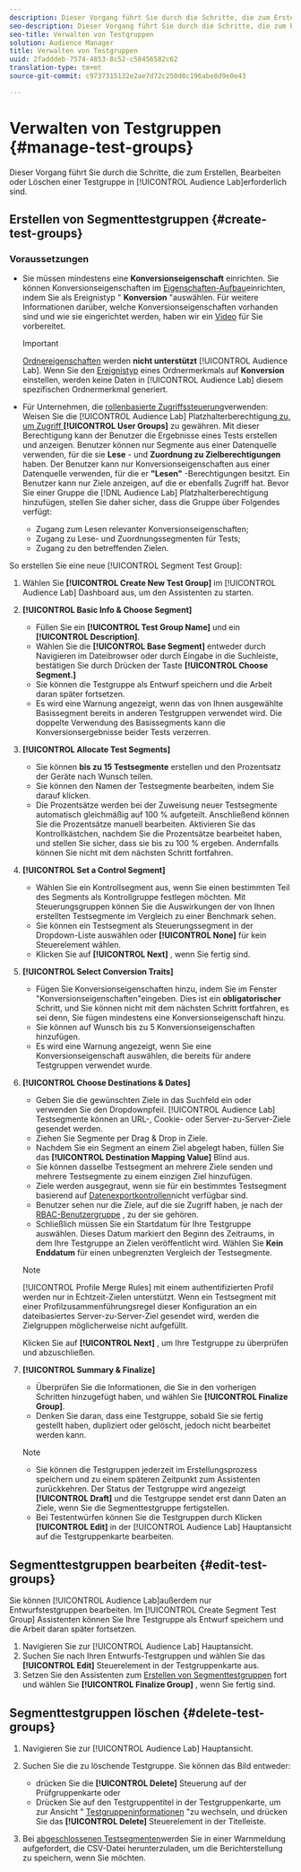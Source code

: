 ```yaml
---
description: Dieser Vorgang führt Sie durch die Schritte, die zum Erstellen, Bearbeiten oder Löschen einer Testgruppe in Audience Lab erforderlich sind
seo-description: Dieser Vorgang führt Sie durch die Schritte, die zum Erstellen, Bearbeiten oder Löschen einer Testgruppe in Audience Lab erforderlich sind
seo-title: Verwalten von Testgruppen
solution: Audience Manager
title: Verwalten von Testgruppen
uuid: 2fadddeb-7574-4853-8c52-c58456582c62
translation-type: tm+mt
source-git-commit: c9737315132e2ae7d72c250d8c196abe8d9e0e43

---
```



# Verwalten von Testgruppen {#manage-test-groups}

Dieser Vorgang führt Sie durch die Schritte, die zum Erstellen, Bearbeiten oder Löschen einer Testgruppe in [!UICONTROL Audience Lab]erforderlich sind.

## Erstellen von Segmenttestgruppen {#create-test-groups}

### Voraussetzungen

<!-- create-test-group.xml -->

* Sie müssen mindestens eine **Konversionseigenschaft** einrichten. Sie können Konversionseigenschaften im [Eigenschaften-Aufbau](../../features/traits/create-onboarded-rule-based-traits.md)einrichten, indem Sie als Ereignistyp " **Konversion** "auswählen. Für weitere Informationen darüber, welche Konversionseigenschaften vorhanden sind und wie sie eingerichtet werden, haben wir ein [Video](https://helpx.adobe.com/audience-manager/kt/using/creating-conversion-traits-feature-video-use.html) für Sie vorbereitet.

   >[!IMPORTANT]
   >
   >[Ordnereigenschaften](../../features/traits/about-folder-traits.md) werden **nicht unterstützt** [!UICONTROL Audience Lab]. Wenn Sie den [Ereignistyp](../../features/traits/create-onboarded-rule-based-traits.md) eines Ordnermerkmals auf **Konversion** einstellen, werden keine Daten in [!UICONTROL Audience Lab] diesem spezifischen Ordnermerkmal generiert.

* Für Unternehmen, die [rollenbasierte Zugriffssteuerung](../../features/administration/administration-overview.md)verwenden: Weisen Sie die [!UICONTROL Audience Lab] Platzhalterberechtigung[ zu, um Zugriff ](../../features/administration/administration-overview.md#wild-card-permissions)**[!UICONTROL User Groups]** zu gewähren. Mit dieser Berechtigung kann der Benutzer die Ergebnisse eines Tests erstellen und anzeigen. Benutzer können nur Segmente aus einer Datenquelle verwenden, für die sie **Lese** - und **Zuordnung zu Zielberechtigungen** haben. Der Benutzer kann nur Konversionseigenschaften aus einer Datenquelle verwenden, für die er **"Lesen"** -Berechtigungen besitzt. Ein Benutzer kann nur Ziele anzeigen, auf die er ebenfalls Zugriff hat. Bevor Sie einer Gruppe die [!DNL Audience Lab] Platzhalterberechtigung hinzufügen, stellen Sie daher sicher, dass die Gruppe über Folgendes verfügt:
   * Zugang zum Lesen relevanter Konversionseigenschaften;
   * Zugang zu Lese- und Zuordnungssegmenten für Tests;
   * Zugang zu den betreffenden Zielen.

So erstellen Sie eine neue [!UICONTROL Segment Test Group]:

1. Wählen Sie **[!UICONTROL Create New Test Group]** im [!UICONTROL Audience Lab] Dashboard aus, um den Assistenten zu starten.
1. **[!UICONTROL Basic Info & Choose Segment]**

   * Füllen Sie ein **[!UICONTROL Test Group Name]** und ein **[!UICONTROL Description]**.
   * Wählen Sie die **[!UICONTROL Base Segment]** entweder durch Navigieren im Dateibrowser oder durch Eingabe in die Suchleiste, bestätigen Sie durch Drücken der Taste **[!UICONTROL Choose Segment.]**
   * Sie können die Testgruppe als Entwurf speichern und die Arbeit daran später fortsetzen.
   * Es wird eine Warnung angezeigt, wenn das von Ihnen ausgewählte Basissegment bereits in anderen Testgruppen verwendet wird. Die doppelte Verwendung des Basissegments kann die Konversionsergebnisse beider Tests verzerren.

1. **[!UICONTROL Allocate Test Segments]**

   * Sie können **bis zu 15 Testsegmente** erstellen und den Prozentsatz der Geräte nach Wunsch teilen.
   * Sie können den Namen der Testsegmente bearbeiten, indem Sie darauf klicken.
   * Die Prozentsätze werden bei der Zuweisung neuer Testsegmente automatisch gleichmäßig auf 100 % aufgeteilt. Anschließend können Sie die Prozentsätze manuell bearbeiten. Aktivieren Sie das Kontrollkästchen, nachdem Sie die Prozentsätze bearbeitet haben, und stellen Sie sicher, dass sie bis zu 100 % ergeben. Andernfalls können Sie nicht mit dem nächsten Schritt fortfahren.

1. **[!UICONTROL Set a Control Segment]**

   * Wählen Sie ein Kontrollsegment aus, wenn Sie einen bestimmten Teil des Segments als Kontrollgruppe festlegen möchten. Mit Steuerungsgruppen können Sie die Auswirkungen der von Ihnen erstellten Testsegmente im Vergleich zu einer Benchmark sehen.
   * Sie können ein Testsegment als Steuerungssegment in der Dropdown-Liste auswählen oder **[!UICONTROL None]** für kein Steuerelement wählen.
   * Klicken Sie auf **[!UICONTROL Next]** , wenn Sie fertig sind.

1. **[!UICONTROL Select Conversion Traits]**

   * Fügen Sie Konversionseigenschaften hinzu, indem Sie im Fenster "Konversionseigenschaften"eingeben. Dies ist ein **obligatorischer** Schritt, und Sie können nicht mit dem nächsten Schritt fortfahren, es sei denn, Sie fügen mindestens eine Konversionseigenschaft hinzu.
   * Sie können auf Wunsch bis zu 5 Konversionseigenschaften hinzufügen.
   * Es wird eine Warnung angezeigt, wenn Sie eine Konversionseigenschaft auswählen, die bereits für andere Testgruppen verwendet wurde.

1. **[!UICONTROL Choose Destinations & Dates]**

   * Geben Sie die gewünschten Ziele in das Suchfeld ein oder verwenden Sie den Dropdownpfeil. [!UICONTROL Audience Lab] Testsegmente können an URL-, Cookie- oder Server-zu-Server-Ziele gesendet werden.
   * Ziehen Sie Segmente per Drag &amp; Drop in Ziele.
   * Nachdem Sie ein Segment an einem Ziel abgelegt haben, füllen Sie das **[!UICONTROL Destination Mapping Value]** Blind aus.
   * Sie können dasselbe Testsegment an mehrere Ziele senden und mehrere Testsegmente zu einem einzigen Ziel hinzufügen.
   * Ziele werden ausgegraut, wenn sie für ein bestimmtes Testsegment basierend auf [Datenexportkontrollen](../../features/data-export-controls.md)nicht verfügbar sind.
   * Benutzer sehen nur die Ziele, auf die sie Zugriff haben, je nach der [RBAC-Benutzergruppe](../../features/administration/administration-overview.md) , zu der sie gehören.
   * Schließlich müssen Sie ein Startdatum für Ihre Testgruppe auswählen. Dieses Datum markiert den Beginn des Zeitraums, in dem Ihre Testgruppe an Zielen veröffentlicht wird. Wählen Sie **Kein Enddatum** für einen unbegrenzten Vergleich der Testsegmente.
   >[!NOTE]
   >
   >[!UICONTROL Profile Merge Rules] mit einem authentifizierten Profil werden nur in Echtzeit-Zielen unterstützt. Wenn ein Testsegment mit einer Profilzusammenführungsregel dieser Konfiguration an ein dateibasiertes Server-zu-Server-Ziel gesendet wird, werden die Zielgruppen möglicherweise nicht aufgefüllt.

   Klicken Sie auf **[!UICONTROL Next]** , um Ihre Testgruppe zu überprüfen und abzuschließen.

1. **[!UICONTROL Summary & Finalize]**

   * Überprüfen Sie die Informationen, die Sie in den vorherigen Schritten hinzugefügt haben, und wählen Sie **[!UICONTROL Finalize Group]**.
   * Denken Sie daran, dass eine Testgruppe, sobald Sie sie fertig gestellt haben, dupliziert oder gelöscht, jedoch nicht bearbeitet werden kann.
   >[!NOTE]
   >* Sie können die Testgruppen jederzeit im Erstellungsprozess speichern und zu einem späteren Zeitpunkt zum Assistenten zurückkehren. Der Status der Testgruppe wird angezeigt **[!UICONTROL Draft]** und die Testgruppe sendet erst dann Daten an Ziele, wenn Sie die Segmenttestgruppe fertigstellen.
   >* Bei Testentwürfen können Sie die Testgruppen durch Klicken **[!UICONTROL Edit]** in der [!UICONTROL Audience Lab] Hauptansicht auf die Testgruppenkarte bearbeiten.


## Segmenttestgruppen bearbeiten {#edit-test-groups}

Sie können [!UICONTROL Audience Lab]außerdem nur Entwurfstestgruppen bearbeiten. Im [!UICONTROL Create Segment Test Group] Assistenten können Sie Ihre Testgruppe als Entwurf speichern und die Arbeit daran später fortsetzen.

1. Navigieren Sie zur [!UICONTROL Audience Lab] Hauptansicht.
1. Suchen Sie nach Ihren Entwurfs-Testgruppen und wählen Sie das **[!UICONTROL Edit]** Steuerelement in der Testgruppenkarte aus.
1. Setzen Sie den Assistenten zum [Erstellen von Segmenttestgruppen](../../features/audience-lab/audience-lab-manage-test-groups.md#create-test-groups) fort und wählen Sie **[!UICONTROL Finalize Group]** , wenn Sie fertig sind.

## Segmenttestgruppen löschen {#delete-test-groups}

1. Navigieren Sie zur [!UICONTROL Audience Lab] Hauptansicht.
1. Suchen Sie die zu löschende Testgruppe. Sie können das Bild entweder:

   * drücken Sie die **[!UICONTROL Delete]** Steuerung auf der Prüfgruppenkarte oder
   * Drücken Sie auf den Testgruppentitel in der Testgruppenkarte, um zur Ansicht " [Testgruppeninformationen](../../features/audience-lab/audience-lab-information-view.md) "zu wechseln, und drücken Sie das **[!UICONTROL Delete]** Steuerelement in der Titelleiste.

1. Bei [abgeschlossenen Testsegmenten](../../features/audience-lab/audience-lab.md#status)werden Sie in einer Warnmeldung aufgefordert, die CSV-Datei herunterzuladen, um die Berichterstellung zu speichern, wenn Sie möchten.
